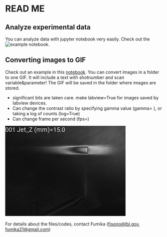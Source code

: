 # READ ME

## Analyze experimental data
You can analyze data with jupyter notebook very easily. Check out the ![example notebook](200817_OAP2_ebeampointing.ipynb).

## Converting images to GIF
Check out an example in this [notebook](Gonvert2GIF.ipynb). You can convert images in a folder to one GIF. It will include a text with shotnumber and scan variable&parameter! The GIF will be saved in the folder where images are stored.
- significant bits are taken care. make labview=True for images saved by labview devices.
- Can change the contrast ratio by specifying gamma value (gamma= ), or taking a log of counts (log=True)
- Can change frame per second (fps=)

![alt text](GIF_sample.gif)


For details about the files/codes, contact Fumika (fisono@lbl.gov, fumika21@gmail.com)

